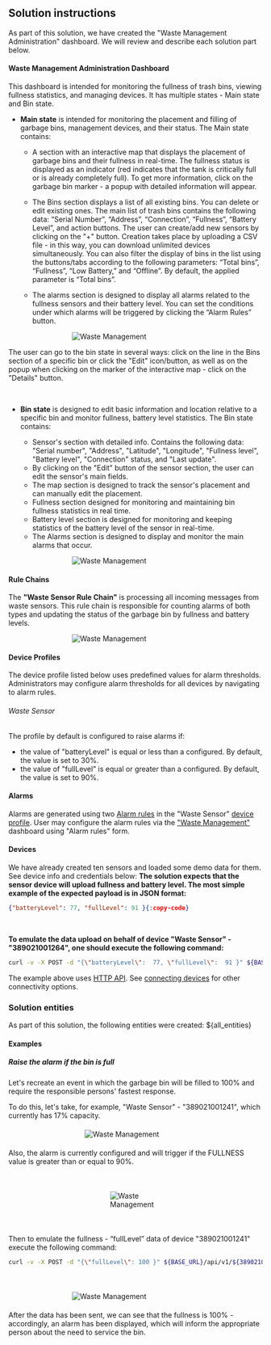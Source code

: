 ## Solution instructions

As part of this solution, we have created the "Waste Management Administration" dashboard. We will review and describe each solution part below.

#### Waste Management Administration Dashboard

This dashboard is intended for monitoring the fullness of trash bins, viewing fullness statistics, and managing devices. It has multiple states - Main state and Bin state.

- **Main state** is intended for monitoring the placement and filling of garbage bins, management devices, and their status. The Main state contains:

  - A section with an interactive map that displays the placement of garbage bins and their fullness in real-time. The fullness status is displayed as an indicator (red indicates that the tank is critically full or is already completely full). To get more information, click on the garbage bin marker - a popup with detailed information will appear.
  - The Bins section displays a list of all existing bins. You can delete or edit existing ones. The main list of trash bins contains the following data: “Serial Number”, “Address”, “Connection”, “Fullness”, “Battery Level”, and action buttons.
    The user can create/add new sensors by clicking on the "+" button. Creation takes place by uploading a CSV file - in this way, you can download unlimited devices simultaneously.
    You can also filter the display of bins in the list using the buttons/tabs according to the following parameters: “Total bins”, “Fullness”, “Low Battery,” and “Offline”. By default, the applied parameter is “Total bins”.

  - The alarms section is designed to display all alarms related to the fullness sensors and their battery level. You can set the conditions under which alarms will be triggered by clicking the “Alarm Rules” button.

<div class="img-float" style="max-width:50%;margin: 10px auto">
<img src="https://img.thingsboard.io/solutions/waste_monitoring/waste-monitoring-1.png" alt="Waste Management">
</div>

The user can go to the bin state in several ways: click on the line in the Bins section of a specific bin or click the "Edit" icon/button, as well as on the popup when clicking on the marker of the interactive map - click on the "Details" button.

<br>

- **Bin state** is designed to edit basic information and location relative to a specific bin and monitor fullness, battery level statistics. The Bin state contains:

  - Sensor's section with detailed info. Contains the following data: "Serial number", "Address", "Latitude", "Longitude", "Fullness level", "Battery level", "Connection" status, and "Last update".
  - By clicking on the "Edit" button of the sensor section, the user can edit the sensor's main fields.
  - The map section is designed to track the sensor's placement and can manually edit the placement.
  - Fullness section designed for monitoring and maintaining bin fullness statistics in real time.
  - Battery level section is designed for monitoring and keeping statistics of the battery level of the sensor in real-time.
  - The Alarms section is designed to display and monitor the main alarms that occur.

<div class="img-float" style="max-width:50%;margin: 10px auto">
<img src="https://img.thingsboard.io/solutions/waste_monitoring/waste-monitoring-2.png" alt="Waste Management">
</div>


#### Rule Chains

The **"Waste Sensor Rule Chain"** is processing all incoming messages from waste sensors. This rule chain is responsible for counting alarms of both types and updating the status of the garbage bin by fullness and battery levels.

<div class="img-float" style="max-width:50%;margin: 10px auto">
<img src="https://img.thingsboard.io/solutions/waste_monitoring/rule-chain.png" alt="Waste Management">
</div>

#### Device Profiles

The device profile listed below uses predefined values for alarm thresholds. Administrators may configure alarm thresholds for all devices by navigating to alarm rules.

###### Waste Sensor

The profile by default is configured to raise alarms if:
- the value of "batteryLevel" is equal or less than a configured. By default, the value is set to 30%.
- the value of "fullLevel" is equal or greater than a configured. By default, the value is set to 90%.


#### Alarms
Alarms are generated using two <a href="https://thingsboard.io/docs/pe/user-guide/device-profiles/#alarm-rules" target="_blank">Alarm rules</a> in the
"Waste Sensor" <a href="/profiles/deviceProfiles" target="_blank">device profile</a>.
User may configure the alarm rules via the <a href="${MAIN_DASHBOARD_URL}" target="_blank">"Waste Management"</a> dashboard using "Alarm rules" form.


#### Devices

We have already created ten sensors and loaded some demo data for them. See device info and credentials below:
**The solution expects that the sensor device will upload fullness and battery level. The most simple example of the expected payload is in JSON format:**

```json
{"batteryLevel": 77, "fullLevel": 91 }{:copy-code}
```

<br>

**To emulate the data upload on behalf of device "Waste Sensor" - "389021001264", one should execute the following command:**

```bash
curl -v -X POST -d "{\"batteryLevel\":  77, \"fullLevel\":  91 }" ${BASE_URL}/api/v1/${389021001264ACCESS_TOKEN}/telemetry --header "Content-Type:application/json"{:copy-code}
```

The example above uses <a href="https://thingsboard.io/docs/pe/reference/http-api/#telemetry-upload-api" target="_blank">HTTP API</a>.
See <a href="https://thingsboard.io/docs/pe/getting-started-guides/connectivity/" target="_blank">connecting devices</a> for other connectivity options.

### Solution entities

As part of this solution, the following entities were created:
${all_entities}


#### Examples

##### Raise the alarm if the bin is full

Let's recreate an event in which the garbage bin will be filled to 100% and require the responsible persons' fastest response.

To do this, let's take, for example, "Waste Sensor" - "389021001241", which currently has 17% capacity.

<div class="img-float" style="width:40%;margin: 20px auto">
<img src="https://img.thingsboard.io/solutions/waste_monitoring/example-1-1.png" alt="Waste Management">
</div>

Also, the alarm is currently configured and will trigger if the FULLNESS value is greater than or equal to 90%.

<br>

<div class="img-float" style="max-width:20%;margin: 20px auto">
<img src="https://img.thingsboard.io/solutions/waste_monitoring/example-1-2.png" alt="Waste Management">
</div>

<br>

Then to emulate the fullness - “fullLevel” data of device "389021001241" execute the following command:

```bash
curl -v -X POST -d "{\"fullLevel\": 100 }" ${BASE_URL}/api/v1/${389021001241ACCESS_TOKEN}/telemetry --header "Content-Type:application/json"{:copy-code}
```

<br>

<div class="img-float" style="max-width:50%;margin: 20px auto">
<img src="https://img.thingsboard.io/solutions/waste_monitoring/example-1-3.png" alt="Waste Management">
</div>

After the data has been sent, we can see that the fullness is 100% - accordingly, an alarm has been displayed, which will inform the appropriate person about the need to service the bin.




